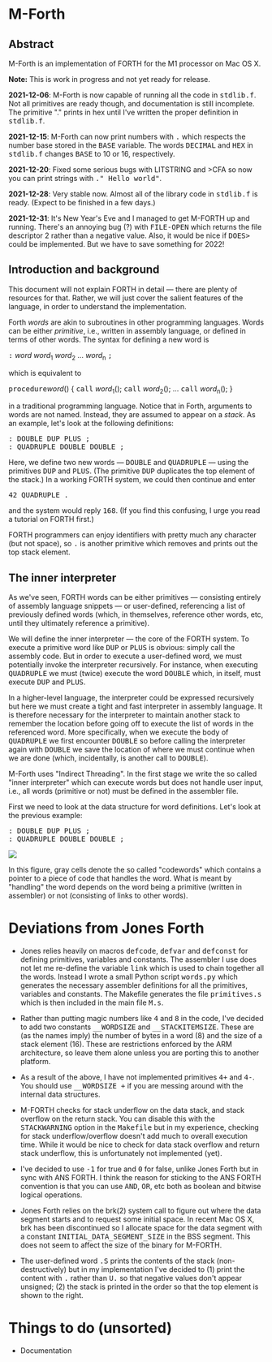 # M-Forth

## Abstract
M-Forth is an implementation of FORTH for the M1 processor on Mac OS X.
<p>
<b>Note:</b> This is work in progress and not yet ready for release.
<p>
<b>2021-12-06</b>: M-Forth is now capable of running
all the code in <tt>stdlib.f</tt>. Not all primitives are ready though,
and documentation is still incomplete. The primitive "." prints in hex
until I've written the proper definition in <tt>stdlib.f</tt>.
</p>
<p>
<b>2021-12-15</b>: M-Forth can now print numbers with <tt>.</tt>
which respects the number base stored in the <tt>BASE</tt> variable.
The words <tt>DECIMAL</tt> and <tt>HEX</tt> in <tt>stdlib.f</tt>
changes <tt>BASE</tt> to 10 or 16, respectively.
</p>
<p>
<b>2021-12-20</b>: Fixed some serious bugs with LITSTRING and >CFA
so now you can print strings with <tt>." Hello world"</tt>.
</p>
<p>
<b>2021-12-28</b>: Very stable now.  Almost all of the library code
in <tt>stdlib.f</tt> is ready.  (Expect to be finished in a few days.)
</p>
<p>
<b>2021-12-31</b>: It's New Year's Eve and I managed to get M-FORTH
up and running.  There's an annoying bug (?) with <tt>FILE-OPEN</tt>
which returns the file descriptor 2 rather than a negative value.
Also, it would be nice if <tt>DOES></tt> could be implemented.
But we have to save something for 2022!

</p>


## Introduction and background
This document will not explain FORTH in detail
&mdash; there are plenty of resources for that.
Rather, we will just cover the salient features of the language,
in order to understand the implementation.

Forth <i>words</i> are akin to subroutines in other programming languages.
Words can be either <i>primitive</i>, i.e., written in assembly language,
or defined in terms of other words.  The syntax for defining a new word is
<p>
<tt>:</tt> <i>word</i> <i>word</i><sub>1</sub> <i>word</i><sub>2</sub>
	   &hellip; <i>word</i><sub>n</sub> <tt>;</tt>
</p>
<p>
which is equivalent to
</p>
<p>
<tt>procedure</tt><i>word</i>() { <tt>call</tt> <i>word</i><sub>1</sub>();
	        <tt>call</tt> <i>word</i><sub>2</sub>();
		&hellip;
	        <tt>call</tt> <i>word</i><sub>n</sub>(); }
</p>
in a traditional programming language.
Notice that in Forth, arguments to words are not named.
Instead, they are assumed to appear on a <i>stack</i>.
As an example, let's look at the following definitions:
<pre>
: DOUBLE DUP PLUS ;
: QUADRUPLE DOUBLE DOUBLE ;
</pre>
Here, we define two new words &mdash; <tt>DOUBLE</tt> and <tt>QUADRUPLE</tt>
&mdash; using the primitives <tt>DUP</tt> and <tt>PLUS</tt>.
(The primitive <tt>DUP</tt> duplicates the top element of the stack.)
In a working FORTH system, we could then continue and enter
<pre>
42 QUADRUPLE .
</pre>
and the system would reply <tt>168</tt>.
(If you find this confusing, I urge you read a tutorial on FORTH first.)
<p>
FORTH programmers can enjoy identifiers with pretty much any character (but not space),
so <tt>.</tt> is another primitive which removes and prints out the top stack element.
</p>

## The inner interpreter
<p>
As we've seen, FORTH words can be either primitives &mdash; consisting entirely
of assembly language snippets &mdash; or user-defined, referencing a list
of previously defined words (which, in themselves, reference other words, etc,
until they ultimately reference a primitive).
</p>
<p>
We will define the inner interpreter &mdash; the core of the FORTH system.
To execute a primitive word like <tt>DUP</tt> or <tt>PLUS</tt> is obvious:
simply call the assembly code.
But in order to execute a user-defined word, we must potentially invoke the
interpreter recursively.  For instance, when executing <tt>QUADRUPLE</tt>
we must (twice) execute the word <tt>DOUBLE</tt> which, in itself, must
execute <tt>DUP</tt> and <tt>PLUS</tt>.
</p>
<p>
In a higher-level language, the interpreter could be expressed
recursively but here we must create a tight and fast interpreter in
assembly language.  It is therefore necessary for the interpreter
to maintain another stack to remember the location before going off
to execute the list of words in the referenced word.
More specifically, when we execute the body of <tt>QUADRUPLE</tt> we first
encounter <tt>DOUBLE</tt> so before calling the interpreter again with
<tt>DOUBLE</tt> we save the location of where we must continue when we
are done (which, incidentally, is another call to <tt>DOUBLE</tt>).
</p>
<p>
M-Forth uses "Indirect Threading".  In the first stage we write the so called
"inner interpreter" which can execute words but does not handle user input,
i.e., all words (primitive or not) must be defined in the assembler file.
</p>
<p>
First we need to look at the data structure for word definitions.
Let's look at the previous example:
</p>
<pre>
: DOUBLE DUP PLUS ;
: QUADRUPLE DOUBLE DOUBLE ;
</pre>

<img src="http://beta.rad.pub/ftp/innerint-1.png">


In this figure, gray cells denote the so called "codewords" which contains
a pointer to a piece of code that handles the word.  What is meant by
"handling" the word depends on the word being a primitive (written in assembler)
or not (consisting of links to other words).

# Deviations from Jones Forth

- Jones relies heavily on macros <tt>defcode</tt>, <tt>defvar</tt>
and <tt>defconst</tt> for defining primitives, variables and constants.
The assembler I use does not let me re-define the variable <tt>link</tt>
which is used to chain together all the words.  Instead I wrote a small
Python script <tt>words.py</tt> which generates the necessary assembler
definitions for all the primitives, variables and constants.
The Makefile generates the file <tt>primitives.s</tt> which is then
included in the main file <tt>M.s</tt>.

- Rather than putting magic numbers like <tt>4</tt> and <tt>8</tt>
in the code, I've decided to add two constants <tt>__WORDSIZE</tt>
and <tt>__STACKITEMSIZE</tt>.  These are (as the names imply) the
number of bytes in a word (8) and the size of a stack element (16).
These are restrictions enforced by the ARM architecture, so leave
them alone unless you are porting this to another platform.

- As a result of the above, I have not implemented primitives <tt>4+</tt>
and <tt>4-</tt>.  You should use <tt>__WORDSIZE +</tt> if you are
messing around with the internal data structures.

- M-FORTH checks for stack underflow on the data stack, and
stack overflow on the return stack.  You can disable this with
the <tt>STACKWARNING</tt> option in the <tt>Makefile</tt> but
in my experience, checking for stack underflow/overflow doesn't
add much to overall execution time.
While it would be nice to check for data stack
overflow and return stack underflow, this is unfortunately not
implemented (yet).

- I've decided to use <tt>-1</tt> for true and <tt>0</tt> for false,
unlike Jones Forth but in sync with ANS FORTH. I think the reason
for sticking to the ANS FORTH convention is that you can use <tt>AND</tt>,
<tt>OR</tt>, etc both as boolean and bitwise logical operations.

- Jones Forth relies on the brk(2) system call to figure out where
the data segment starts and to request some initial space. In recent
Mac OS X, brk has been discontinued so I allocate space for
the data segment with a constant <tt>INITIAL_DATA_SEGMENT_SIZE</tt>
in the BSS segment. This does not seem to affect the size of the
binary for M-FORTH.

- The user-defined word <tt>.S</tt> prints the contents of the stack
(non-destructively) but in my implementation I've decided to
(1) print the content with <tt>.</tt> rather than <tt>U.</tt> so
that negative values don't appear unsigned; (2) the stack is
printed in the order so that the top element is shown to the right.


# Things to do (unsorted)

- Documentation

